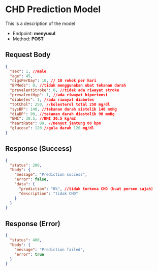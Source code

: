 # CHD Prediction Model

This is a description of the model

- Endpoint: **menyusul**
- Method: **POST**

## Request Body

```json
{
  "sex": 1, //male
  "age": 45,
  "cigsPerDay": 10, // 10 rokok per hari
  "BPMeds": 0, //tidak menggunakan obat tekanan darah
  "prevalentStroke": 0, //tidak ada riwayat stroke
  "prevalentHyp": 1, //ada riwayat hipertensi
  "diabetes": 1, //ada riwayat diabetes
  "totChol": 250, //kolesterol total 250 mg/dl
  "sysBP": 140, //tekanan darah sistolik 140 mmHg
  "diaBP": 90, //tekanan darah diastolik 90 mmHg
  "BMI": 30.5, //BMI 30.5 kg/m2
  "heartRate": 80, //Denyut jantung 80 bpm
  "glucose": 120 //gula darah 120 mg/dl
}
```

## Response (Success)

```json
{
  "status": 200,
  "body": {
    "message": "Prediction success",
    "error": false,
    "data": {
      "prediction": "0%", //tidak terkena CHD (buat persen sajah)
      "description": "tidak CHD"
    }
  }
}
```

## Response (Error)

```json
{
  "status": 400,
  "body": {
    "message": "Prediction failed",
    "error": true
  }
}
```

